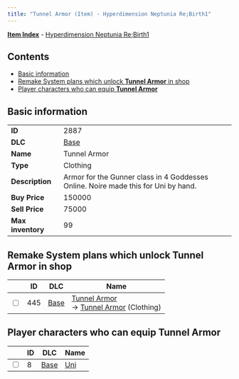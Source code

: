```yaml
---
title: "Tunnel Armor (Item) - Hyperdimension Neptunia Re;Birth1"
---
```


[**Item Index**](/neptunia/rb1/item/index.html) - [Hyperdimension Neptunia Re;Birth1](/neptunia/rb1)

## Contents

- [Basic information](#basic-information)
- [Remake System plans which unlock **Tunnel Armor** in shop](#remake-system-plans-which-unlock-tunnel-armor-in-shop)
- [Player characters who can equip **Tunnel Armor**](#player-characters-who-can-equip-tunnel-armor)

## Basic information

|   |   |
| -- | -- |
| **ID** | 2887 |
| **DLC** | [Base](/neptunia/rb1/dlc/1-base.html) |
| **Name** | Tunnel Armor |
| **Type** | Clothing |
| **Description** | Armor for the Gunner class in 4 Goddesses Online. Noire made this for Uni by hand. |
| **Buy Price** | 150000 |
| **Sell Price** | 75000 |
| **Max inventory** | 99 |

## Remake System plans which unlock **Tunnel Armor** in shop

|    | ID | DLC | Name |
| -- | -- | --- | ---- |
| <input type="checkbox" id="rb1-remake-1-445" class="trackbox" /> | 445 | [Base](/neptunia/rb1/dlc/1-base.html) | [Tunnel Armor](/neptunia/rb1/remake/1-445-tunnel-armor.html)<br />→ [Tunnel Armor](/neptunia/rb1/item/1-2887-tunnel-armor.html) (Clothing) |

## Player characters who can equip **Tunnel Armor**

|    | ID | DLC | Name |
| -- | -- | --- | ---- |
| <input type="checkbox" id="rb1-player-1-8" class="trackbox" /> | 8 | [Base](/neptunia/rb1/dlc/1-base.html) | [Uni](/neptunia/rb1/player/1-8-uni.html) |